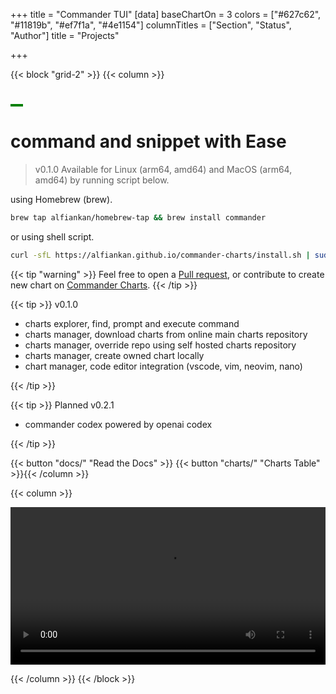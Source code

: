 +++
title = "Commander TUI"
[data]
baseChartOn = 3
colors = ["#627c62", "#11819b", "#ef7f1a", "#4e1154"]
columnTitles = ["Section", "Status", "Author"]
title = "Projects"

+++

{{< block "grid-2" >}}
{{< column >}}

<h1 style="background-color:green;max-width: fit-content;padding:2px;padding-right:10px; padding-left:10px;" id="anima"></h1>
<h1>command and snippet with <b>Ease</b></h1>

<script>
document.addEventListener('DOMContentLoaded',function(event){
  // array with texts to type in typewriter
  var dataText = [ "> create", "> run", "> share"];
  
  // type one text in the typwriter
  // keeps calling itself until the text is finished
  function typeWriter(text, i, fnCallback) {
    // chekc if text isn't finished yet
    if (i < (text.length)) {
      // add next character to h1
     document.getElementById("anima").innerHTML = text.substring(0, i+1) +'<span aria-hidden="true"></span>';

      // wait for a while and call this function again for next character
      setTimeout(function() {
        typeWriter(text, i + 1, fnCallback)
      }, 100);
    }
    // text finished, call callback if there is a callback function
    else if (typeof fnCallback == 'function') {
      // call callback after timeout
      setTimeout(fnCallback, 1000);
    }
  }
  // start a typewriter animation for a text in the dataText array
   function StartTextAnimation(i) {
     if (typeof dataText[i] == 'undefined'){
        setTimeout(function() {
          StartTextAnimation(0);
        }, 2000);
     }
     // check if dataText[i] exists
    if (i < dataText[i].length) {
      // text exists! start typewriter animation
     typeWriter(dataText[i], 0, function(){
       // after callback (and whole text has been animated), start next text
       StartTextAnimation(i + 1);
     });
    }
  }
  // start the text animation
  StartTextAnimation(0);
});
</script>

> v0.1.0 Available for Linux (arm64, amd64) and MacOS (arm64, amd64) by running script below.

using Homebrew (brew).

```bash
brew tap alfiankan/homebrew-tap && brew install commander
```

or using shell script.

```bash
curl -sfL https://alfiankan.github.io/commander-charts/install.sh | sudo sh -
```

{{< tip "warning" >}}
Feel free to open a [Pull request](https://github.com/alfiankan/commander/pulls), or contribute to create new chart on [Commander Charts](https://github.com/alfiankan/commander-charts/pulls). {{< /tip >}}

{{< tip >}}
v0.1.0

- charts explorer, find, prompt and execute command
- charts manager, download charts from online main charts repository
- charts manager, override repo using self hosted charts repository
- charts manager, create owned chart locally
- chart manager, code editor integration (vscode, vim, neovim, nano)

{{< /tip >}}

{{< tip >}}
Planned v0.2.1

- commander codex powered by openai codex

{{< /tip >}}

{{< button "docs/" "Read the Docs" >}}
{{< button "charts/" "Charts Table" >}}{{< /column >}}

{{< column >}}

<video controls autoplay loop style="width: 100%;">
  <source src="/images/Commander.mp4" type="video/mp4">
  Your browser does not support the video tag.
</video>

{{< /column >}}
{{< /block >}}
